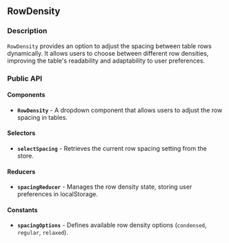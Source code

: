 ## RowDensity

### Description

`RowDensity` provides an option to adjust the spacing between table rows dynamically. It allows users to choose between different row densities, improving the table's readability and adaptability to user preferences.

### Public API

#### Components

-   **`RowDensity`** - A dropdown component that allows users to adjust the row spacing in tables.

#### Selectors

-   **`selectSpacing`** - Retrieves the current row spacing setting from the store.

#### Reducers

-   **`spacingReducer`** - Manages the row density state, storing user preferences in localStorage.

#### Constants

-   **`spacingOptions`** - Defines available row density options (`condensed`, `regular`, `relaxed`).
